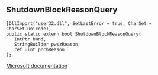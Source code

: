 ## ShutdownBlockReasonQuery

```
[DllImport("user32.dll", SetLastError = true, CharSet = CharSet.Unicode)]
public static extern bool ShutdownBlockReasonQuery(
   IntPtr hWnd,
   StringBuilder pwszReason,
   ref uint pcchReason
);
```

[Microsoft documentation](https://docs.microsoft.com/en-us/windows/win32/api/winuser/nf-winuser-shutdownblockreasonquery)
